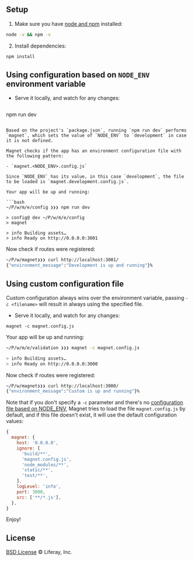 ## Setup

1. Make sure you have [node and npm](https://nodejs.org/en/download/) installed:

  ```sh
node -v && npm -v
  ```

2. Install dependencies:

  ```sh
npm install
  ```

## Using configuration based on `NODE_ENV` environment variable

* Serve it locally, and watch for any changes:

  ```
npm run dev
  ```

Based on the project's `package.json`, running `npm run dev` performs `magnet`, which sets the value of `NODE_ENV` to `development` in case it is not defined.

Magnet checks if the app has an environment configuration file with the following pattern:

- `magnet.<NODE_ENV>.config.js`

Since `NODE_ENV` has its value, in this case `development`, the file to be loaded is `magnet.development.config.js`.

Your app will be up and running:

```bash
~/P/w/m/e/config ❯❯❯ npm run dev

> config@ dev ~/P/w/m/e/config
> magnet

> info Building assets…
> info Ready on http://0.0.0.0:3001
```

Now check if routes were registered:

```bash
~/P/w/magnet❯❯❯ curl http://localhost:3001/
{"environment_message":"Development is up and running"}%
```

## Using custom configuration file

Custom configuration always wins over the environment variable, passing `-c <filename>` will result in always using the specified file.

* Serve it locally, and watch for any changes:

```
magnet -c magnet.config.js
```

Your app will be up and running:

```bash
~/P/w/m/e/validation ❯❯❯ magnet -c magnet.config.js

> info Building assets…
> info Ready on http://0.0.0.0:3000
```

Now check if routes were registered:

```bash
~/P/w/magnet❯❯❯ curl http://localhost:3000/
{"environment_message":"Custom is up and running"}%
```

Note that if you don't specify a `-c` parameter and there's no [configuration file based on NODE_ENV](https://github.com/wedeploy/magnet/tree/master/examples/config#using-configuration-based-on-node_env-environment-variable), Magnet tries to load the file `magnet.config.js`
by default, and if this file doesn't exist, it will use the default configuration values:

```js
{
  magnet: {
    host: '0.0.0.0',
    ignore: [
      'build/**',
      'magnet.config.js',
      'node_modules/**',
      'static/**',
      'test/**',
    ],
    logLevel: 'info',
    port: 3000,
    src: ['**/*.js'],
  },
}
```

Enjoy!

## License

[BSD License](https://github.com/wedeploy/magnet/blob/master/LICENSE.md) © Liferay, Inc.
